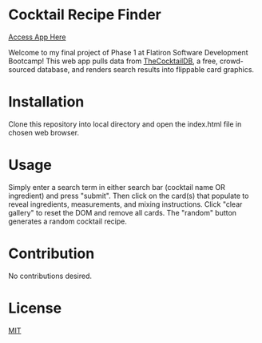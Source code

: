 # Cocktail Recipe Finder  

[Access App Here](https://jjiang95.github.io/phase-1-final-project)

Welcome to my final project of Phase 1 at Flatiron Software Development Bootcamp! This web app pulls data from [TheCocktailDB](https://www.thecocktaildb.com/api.php), a free, crowd-sourced database, and renders search results into flippable card graphics. 

# Installation

Clone this repository into local directory and open the index.html file in chosen web browser.

# Usage

Simply enter a search term in either search bar (cocktail name OR ingredient) and press "submit". Then click on the card(s) that populate to reveal ingredients, measurements, and mixing instructions. Click "clear gallery" to reset the DOM and remove all cards. The "random" button generates a random cocktail recipe.

# Contribution

No contributions desired.

# License

[MIT](https://choosealicense.com/licenses/mit/)
